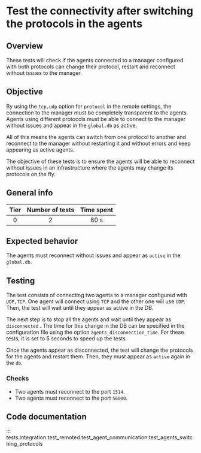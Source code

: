 # Test the connectivity after switching the protocols in the agents

## Overview

These tests will check if the agents connected to a manager configured with both protocols can change their protocol, 
restart and reconnect without issues to the manager.

## Objective

By using the `tcp,udp` option for `protocol` in the remote settings, the connection to the manager must be completely 
transparent to the agents. Agents using different protocols must be able to connect to the manager without issues and
appear in the `global.db` as active.

All of this means the agents can switch from one protocol to another and reconnect to the manager without restarting it
and without errors and keep appearing as active agents.

The objective of these tests is to ensure the agents will be able to reconnect without issues in an infrastructure where
the agents may change its protocols on the fly.


## General info

|Tier | Number of tests | Time spent |
|:--:|:--:|:--:|
| 0 | 2 | 80 s |

## Expected behavior

The agents must reconnect without issues and appear as `active` in the `global.db`.

## Testing

The test consists of connecting two agents to a manager configured with `UDP,TCP`. One agent will connect using `TCP` 
and the other one will use `UDP`. Then, the test will wait until they appear as active in the DB.

The next step is to stop all the agents and wait until they appear as `disconnected` . The time for this change in the 
DB can be specified in the configuration file using the option `agents_disconnection_time`. For these tests, it is set 
to 5 seconds to speed up the tests.

Once the agents appear as disconnected, the test will change the protocols for the agents and restart them. Then, they 
must appear as `active` again in the `db`. 

### Checks

- Two agents must reconnect to the port `1514`.
- Two agents must reconnect to the port `56000`.

## Code documentation
::: tests.integration.test_remoted.test_agent_communication.test_agents_switching_protocols

